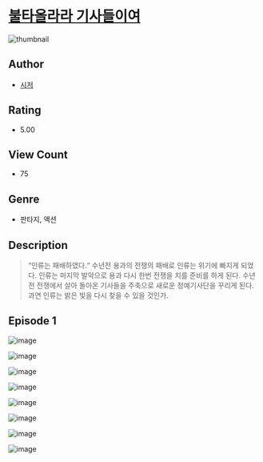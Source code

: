 # [불타올라라 기사들이여](https://comic.naver.com/challenge/list?titleId=810537)
![thumbnail](https://image-comic.pstatic.net/user_contents_data/challenge_comic/2023/05/23/347319/upload_3630239082504074548_480x623.jpeg)

## Author
- [시저](https://comic.naver.com/artistTitle?id=347319)

## Rating
- 5.00

## View Count
- 75

## Genre
- 판타지, 액션

## Description
> “인류는 패배하였다.“ 수년전 용과의 전쟁의 패배로 인류는 위기에 빠지게 되었다. 인류는 마지막 발악으로 용과 다시 한번 전쟁을 치를 준비를 하게 된다. 수년전 전쟁에서 살아 돌아온 기사들을 주축으로 새로운 정예기사단을 꾸리게 된다. 과연 인류는 밝은 빛을 다시 찾을 수 있을 것인가.


## Episode 1
![image](https://image-comic.pstatic.net/user_contents_data/challenge_comic/2023/05/23/347319/upload_3977304322432054628.jpeg)

![image](https://image-comic.pstatic.net/user_contents_data/challenge_comic/2023/05/23/347319/upload_3906090250525696568.jpeg)

![image](https://image-comic.pstatic.net/user_contents_data/challenge_comic/2023/05/23/347319/upload_3618701881257506609.jpeg)

![image](https://image-comic.pstatic.net/user_contents_data/challenge_comic/2023/05/23/347319/upload_7377570620700373560.jpeg)

![image](https://image-comic.pstatic.net/user_contents_data/challenge_comic/2023/05/23/347319/upload_3618141169817630001.jpeg)

![image](https://image-comic.pstatic.net/user_contents_data/challenge_comic/2023/05/23/347319/upload_3977303429031868469.jpeg)

![image](https://image-comic.pstatic.net/user_contents_data/challenge_comic/2023/05/23/347319/upload_3690193239672120377.jpeg)

![image](https://image-comic.pstatic.net/user_contents_data/challenge_comic/2023/05/23/347319/upload_3918466353357729843.jpeg)

